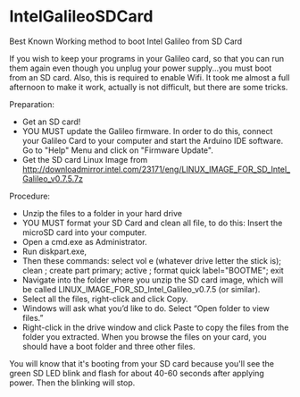 IntelGalileoSDCard
==================

Best Known Working method to boot Intel Galileo from SD Card

If you wish to keep your programs in your Galileo card, so that you can run them again even though you unplug your power supply...you must boot from an SD card.  Also, this is required to enable Wifi.
It took me almost a full afternoon to make it work, actually is not difficult, but there are some tricks.

Preparation:
- Get an SD card!
- YOU MUST update the Galileo firmware.  In order to do this, connect your Galileo Card to your computer and start the Arduino IDE software.  Go to "Help" Menu and click on "Firmware Update".
- Get the SD card Linux Image from http://downloadmirror.intel.com/23171/eng/LINUX_IMAGE_FOR_SD_Intel_Galileo_v0.7.5.7z

Procedure:
- Unzip the files to a folder in your hard drive
- YOU MUST format your SD Card and clean all file, to do this: Insert the microSD card into your computer.
- Open a cmd.exe as Administrator. 
- Run diskpart.exe,
- Then these commands: 
     select vol e (whatever drive letter the stick is); 
     clean ;
     create part primary;
     active ;
     format quick label="BOOTME";
     exit
- Navigate into the folder where you unzip the SD card image, which will be called LINUX_IMAGE_FOR_SD_Intel_Galileo_v0.7.5 (or similar).
- Select all the files, right-click and click Copy.
- Windows will ask what you’d like to do. Select “Open folder to view files.”
- Right-click in the drive window and click Paste to copy the files from the folder you extracted. When you browse the files on your card, you should have a boot folder and three other files.

You will know that it's booting from your SD card because you'll see the green SD LED blink and flash for about 40-60 seconds after applying power.  Then the blinking will stop.
